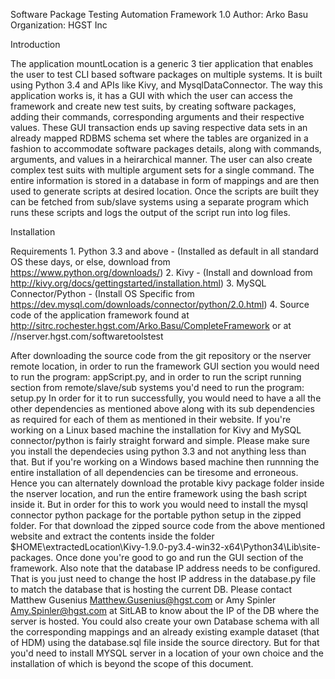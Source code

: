 Software Package Testing Automation Framework 1.0
Author: Arko Basu
Organization: HGST Inc

Introduction

The application mountLocation is a generic 3 tier application that enables the user to test CLI based software packages on multiple systems. It is built using Python 3.4 and APIs like Kivy, and MysqlDataConnector.
The way this application works is, it has a GUI with which the user can access the framework and create new test suits, by creating software packages, adding their commands, corresponding arguments and their respective values. These GUI transaction ends up saving respective data sets in an already mapped RDBMS schema set where the tables are organized in a fashion to accommodate software packages details, along with commands, arguments, and values in a heirarchical manner.
The user can also create complex test suits with multiple argument sets for a single command. The entire information is stored in a database in form of mappings and are then used to generate scripts at desired location.
Once the scripts are built they can be fetched from sub/slave systems using a separate program which runs these scripts and logs the output of the script run into log files.

Installation

Requirements
	1. Python 3.3 and above - (Installed as default in all standard OS these days, or else, download from https://www.python.org/downloads/)
	2. Kivy - (Install and download from http://kivy.org/docs/gettingstarted/installation.html)
	3. MySQL Connector/Python - (Install OS Specific from https://dev.mysql.com/downloads/connector/python/2.0.html)
	4. Source code of the application framework found at http://sitrc.rochester.hgst.com/Arko.Basu/CompleteFramework or at //nserver.hgst.com/softwaretoolstest
	
After downloading the source code from the git repository or the nserver remote location, in order to run the framework GUI section you would need to run the program: appScript.py, and in order to run the script running section from remote/slave/sub systems you'd need to run the program: setup.py
In order for it to run successfully, you would need to have a all the other dependencies as mentioned above along with its sub dependencies as required for each of them as mentioned in their website.
If you're working on a Linux based machine the installation for Kivy and MySQL connector/python is fairly straight forward and simple. Please make sure you install the dependecies using python 3.3 and not anything less than that.
But if you're working on a Windows based machine then runnning the entire installation of all dependencies can be tiresome and erroneous. Hence you can alternately download the protable kivy package folder inside the nserver location, and run the entire framework using the bash script inside it. But in order for this to work you would need to install the mysql connector python package for the portable python setup in the zipped folder. For that download the zipped source code from the above mentioned website and extract the contents inside the folder $HOME\extractedLocation\Kivy-1.9.0-py3.4-win32-x64\Python34\Lib\site-packages. Once done you're good to go and run the GUI section of the framework.
Also note that the database IP address needs to be configured. That is you just need to change the host IP address in the database.py file to match the database that is hosting the current DB. Please contact Matthew Gusenius <Matthew.Gusenius@hgst.com> or Amy Spinler <Amy.Spinler@hgst.com> at SitLAB to know about the IP of the DB where the server is hosted.
You could also create your own Database schema with all the corresponding mappings and an already existing example dataset (that of HDM) using the database.sql file inside the source directory. But for that you'd need to install MYSQL server in a location of your own choice and the installation of which is beyond the scope of this document.



